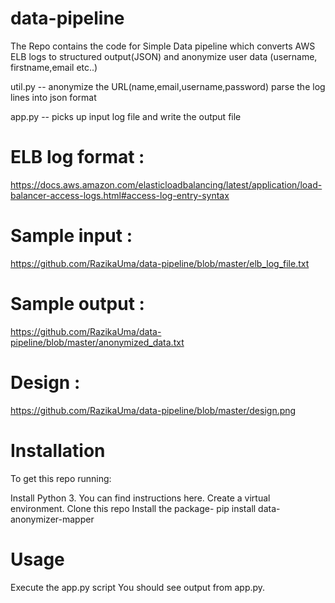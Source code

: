 # data-pipeline
The Repo contains the code for Simple Data pipeline which converts AWS ELB logs to structured output(JSON) and anonymize user data (username, firstname,email etc..)

util.py -- 
     anonymize the URL(name,email,username,password) 
     parse the log lines into json format
     
     
app.py -- 
    picks up input log file and write the output file

# ELB log format :
   https://docs.aws.amazon.com/elasticloadbalancing/latest/application/load-balancer-access-logs.html#access-log-entry-syntax

# Sample input : 
   https://github.com/RazikaUma/data-pipeline/blob/master/elb_log_file.txt

# Sample output : 
   https://github.com/RazikaUma/data-pipeline/blob/master/anonymized_data.txt

# Design : 
   https://github.com/RazikaUma/data-pipeline/blob/master/design.png

# Installation
To get this repo running:

  Install Python 3. You can find instructions here.
  Create a virtual environment.
  Clone this repo 
  Install the package- pip install data-anonymizer-mapper

# Usage
Execute the app.py script
You should see output from app.py.



